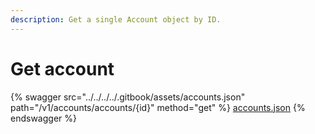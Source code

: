 ```yaml
---
description: Get a single Account object by ID.
---
```


# Get account



{% swagger src="../../../../.gitbook/assets/accounts.json" path="/v1/accounts/accounts/{id}" method="get" %}
[accounts.json](../../../../.gitbook/assets/accounts.json)
{% endswagger %}
